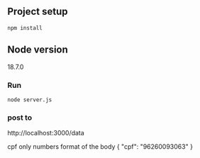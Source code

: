 ## Project setup
```
npm install
```

## Node version

18.7.0

### Run
```
node server.js
```

### post to

http://localhost:3000/data

cpf only numbers
format of the body
{
    "cpf": "96260093063"
}
